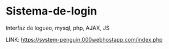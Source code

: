 # Sistema-de-login
Interfaz de logueo, mysql, php, AJAX, JS

LINK:
https://system-penguin.000webhostapp.com/index.php
